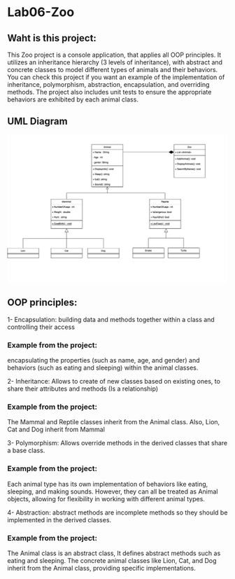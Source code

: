 # Lab06-Zoo

## Waht is this project:

This Zoo project is a console application, that applies all OOP principles.
It utilizes an inheritance hierarchy (3 levels of inheritance), with abstract and concrete classes to model different types of animals and their behaviors.
You can check this project if you want an example of the implementation of inheritance, polymorphism, abstraction, encapsulation, and overriding methods.
The project also includes unit tests to ensure the appropriate behaviors are exhibited by each animal class. 


## UML Diagram

![](./Lab6.png)


## OOP principles:

1- Encapsulation: building data and methods together within a class and controlling their access 

### Example from the project:
encapsulating the properties (such as name, age, and gender) and behaviors (such as eating and sleeping) within the animal classes. 

2- Inheritance: Allows to create of new classes based on existing ones, to share their attributes and methods (Is a relationship)

### Example from the project:
The Mammal and Reptile classes inherit from the Animal class.
Also, Lion, Cat and Dog inherit from Mammal

3- Polymorphism: Allows override methods in the derived classes that share a base class.

### Example from the project:
Each animal type has its own implementation of behaviors like eating, sleeping, and making sounds. However, they can all be treated as Animal objects, allowing for flexibility in working with different animal types.


4- Abstraction: abstract methods are incomplete methods so they should be implemented in the derived classes.

### Example from the project:
The Animal class is an abstract class, It defines abstract methods such as eating and sleeping.
The concrete animal classes like Lion, Cat, and Dog inherit from the Animal class, providing specific implementations.